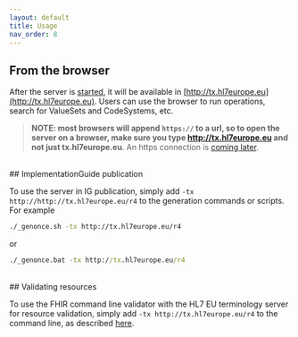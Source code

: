 ```yaml
---
layout: default
title: Usage
nav_order: 8
---
```


## From the browser
After the server is [started](start-stop.html), it will be available in [http://tx.hl7europe.eu](http://tx.hl7europe.eu).  Users can use the browser to run operations, search for ValueSets and CodeSystems, etc.
> **NOTE: most browsers will append `https://` to a url, so to open the server on a browser, make sure you type http://tx.hl7europe.eu  and not just tx.hl7europe.eu**. An https connection is [coming later](https://github.com/hl7-eu/tx.hl7europe.eu/issues/2).

<br/>
## ImplementationGuide publication

To use the server in IG publication, simply add `-tx http://http://tx.hl7europe.eu/r4` to the generation commands or scripts. For example
```bash
./_genonce.sh -tx http://tx.hl7europe.eu/r4
```
or 
```bat
./_genonce.bat -tx http://tx.hl7europe.eu/r4
```

<br/>
## Validating resources

To use the FHIR command line validator with the HL7 EU terminology server for resource validation, simply add `-tx http://tx.hl7europe.eu/r4` to the command line, as described [here](https://confluence.hl7.org/display/FHIR/Using+the+FHIR+Validator#UsingtheFHIRValidator-TerminologyServer).
